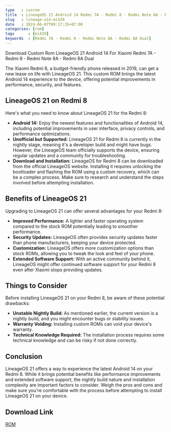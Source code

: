 ```yaml
---
type   : cusrom
title  : LineageOS 21 Android 14 Redmi 7A - Redmi 8 - Redmi Note 8A - Redmi 8A Dual
slug   : lineage-a14-mi439
date   : 2024-06-07T09:17:35+07:00
categories: [rom]
tags      : [mi439]
keywords  : [Redmi 7A - Redmi 8 - Redmi Note 8A - Redmi 8A Dual]
---
```


Download Custom Rom LineageOS 21 Android 14 For Xiaomi  Redmi 7A - Redmi 8 - Redmi Note 8A - Redmi 8A Dual

The Xiaomi Redmi 8, a budget-friendly phone released in 2019, can get a new lease on life with LineageOS 21. This custom ROM brings the latest Android 14 experience to the device, offering potential improvements in performance, security, and features.

## LineageOS 21 on Redmi 8

Here's what you need to know about LineageOS 21 for the Redmi 8:

* **Android 14:** Enjoy the newest features and functionalities of Android 14, including potential improvements in user interface, privacy controls, and performance optimizations.
* **Unofficial but Supported:** LineageOS 21 for Redmi 8 is currently in the nightly stage, meaning it's a developer build and might have bugs. However, the LineageOS team officially supports the device, ensuring regular updates and a community for troubleshooting.
* **Download and Installation:** LineageOS for Redmi 8 can be downloaded from the official LineageOS website. Installing it requires unlocking the bootloader and flashing the ROM using a custom recovery, which can be a complex process. Make sure to research and understand the steps involved before attempting installation.

## Benefits of LineageOS 21

Upgrading to LineageOS 21 can offer several advantages for your Redmi 8:

* **Improved Performance:** A lighter and faster operating system compared to the stock ROM potentially leading to smoother performance.
* **Security Updates:** LineageOS often provides security updates faster than phone manufacturers, keeping your device protected.
* **Customization:** LineageOS offers more customization options than stock ROMs, allowing you to tweak the look and feel of your phone.
* **Extended Software Support:** With an active community behind it, LineageOS might offer continued software support for your Redmi 8 even after Xiaomi stops providing updates.

## Things to Consider

Before installing LineageOS 21 on your Redmi 8, be aware of these potential drawbacks:

* **Unstable Nightly Build:** As mentioned earlier, the current version is a nightly build, and you might encounter bugs or stability issues.
* **Warranty Voiding:** Installing custom ROMs can void your device's warranty.
* **Technical Knowledge Required:** The installation process requires some technical knowledge and can be risky if not done correctly.

## Conclusion

LineageOS 21 offers a way to experience the latest Android 14 on your Redmi 8. While it brings potential benefits like performance improvements and extended software support,  the nightly build nature and installation complexity are important factors to consider. Weigh the pros and cons and make sure you're comfortable with the process before attempting to install LineageOS 21 on your device.

## Download Link
[ROM](https://t.me/wahyu6070files/254?single)


